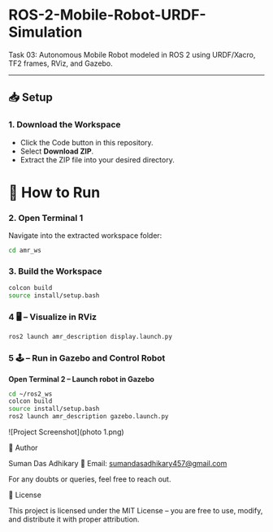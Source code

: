 # ROS-2-Mobile-Robot-URDF-Simulation
   Task 03: Autonomous Mobile Robot modeled in ROS 2 using URDF/Xacro, TF2 frames, RViz, and Gazebo.

---

## 📥 Setup

### 1. Download the Workspace

* Click the Code button in this repository.
* Select **Download ZIP**.
* Extract the ZIP file into your desired directory.

# 🔽 How to Run

### 2. Open Terminal 1

Navigate into the extracted workspace folder:

```bash
cd amr_ws
```

### 3. Build the Workspace

```bash
colcon build
source install/setup.bash
```


### 4 🖥️  – Visualize in RViz

```bash
ros2 launch amr_description display.launch.py
```


### 5 🕹️ – Run in Gazebo and Control Robot

**Open Terminal 2 – Launch robot in Gazebo**

```bash
cd ~/ros2_ws
colcon build
source install/setup.bash
ros2 launch amr_description gazebo.launch.py
```


![Project Screenshot](photo 1.png)



👤 Author

Suman Das Adhikary
📧 Email: sumandasadhikary457@gmail.com

For any doubts or queries, feel free to reach out.

📜 License

This project is licensed under the MIT License – you are free to use, modify, and distribute it with proper attribution.
